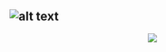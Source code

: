 ![alt text](https://www.yakuzi.xyz/ICON.png)
---
<p align="center">
<img src="https://img.shields.io/github/license/Yakuziik/Yakuzi-Website?style=flat-square" </a>
</p>
